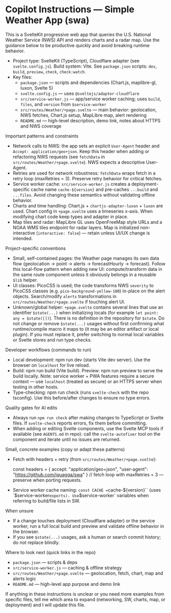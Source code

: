 <!--
Guidance for AI coding agents working on the `swa` (Simple Weather App) repository.
Keep instructions short and specific to this codebase. Avoid generic advice.
-->

# Copilot Instructions — Simple Weather App (swa)

This is a SvelteKit progressive web app that queries the U.S. National Weather Service (NWS) API and renders charts and a radar map. Use the guidance below to be productive quickly and avoid breaking runtime behavior.

- Project type: SvelteKit (TypeScript), Cloudflare adapter (see `svelte.config.js`). Build system: Vite. See `package.json` scripts: `dev`, `build`, `preview`, `check`, `check:watch`.
- Key files:
  - `package.json` — scripts and dependencies (Chart.js, maplibre-gl, luxon, Svelte 5)
  - `svelte.config.js` — uses `@sveltejs/adapter-cloudflare`
  - `src/service-worker.js` — app/service worker caching; uses `build`, `files`, and `version` from `$service-worker`
  - `src/routes/Weather/+page.svelte` — main behavior: geolocation, NWS fetches, Chart.js setup, MapLibre map, alert rendering
  - `README.md` — high-level description, demo link, notes about HTTPS and NWS coverage

Important patterns and constraints
- Network calls to NWS: the app sets an explicit `User-Agent` header and `Accept: application/geo+json`. Keep this header when adding or refactoring NWS requests (see `fetchData` in `src/routes/Weather/+page.svelte`). NWS expects a descriptive User-Agent.
- Retries are used for network robustness: `fetchData` wraps fetch in a retry loop (maxRetries = 3). Preserve retry behavior for critical fetches.
- Service worker cache: `src/service-worker.js` creates a deployment-specific cache name `cache-${version}` and pre-caches `...build` and `...files`. Avoid changing these semantics without validating offline behavior.
- Charts and time handling: Chart.js + `chartjs-adapter-luxon` + `luxon` are used. Chart config in `+page.svelte` uses a timeseries x-axis. When modifying chart code keep types and adapter in place.
- Map tiles and radar: MapLibre GL uses OpenFreeMap style URLs and a NOAA WMS tiles endpoint for radar layers. Map is initialized non-interactive (`interactive: false`) — retain unless UI/UX change is intended.

Project-specific conventions
- Small, self-contained pages: the Weather page manages its own data flow (geolocation → point → alerts → forecastHourly → forecast). Follow this local-flow pattern when adding new UI: compute/transform data in the same route component unless it obviously belongs in a reusable `$lib` helper.
- UI classes: PicoCSS is used; the code transforms NWS `severity` to PicoCSS classes (e.g. `pico-background-yellow-100`) in-place on the alert objects. Search/modify `alerts` transformations in `src/routes/Weather/+page.svelte` if touching alert UI.
- Unknown/global helper: `+page.svelte` contains several lines that use an identifier `$state(...)` when initializing locals (for example `let point: any = $state([])`). There is no definition in the repository for `$state`. Do not change or remove `$state(...)` usages without first confirming what runtime/compile macro it maps to (it may be an editor artifact or local plugin). If you must replace it, prefer switching to normal local variables or Svelte stores and run type checks.

Developer workflows (commands to run)
- Local development: npm run dev (starts Vite dev server). Use the browser on `localhost` for live reload.
- Build: npm run build (Vite build). Preview: npm run preview to serve the build locally. Note: service worker + PWA features require a secure context — use `localhost` (treated as secure) or an HTTPS server when testing in other hosts.
- Type-checking: npm run check (runs `svelte-check` with the repo tsconfig). Use this before/after changes to ensure no type errors.

Quality gates for AI edits
- Always run `npm run check` after making changes to TypeScript or Svelte files. If `svelte-check` reports errors, fix them before committing.
- When adding or editing Svelte components, use the Svelte MCP tools if available (see `AGENTS.md` in repo): call the `svelte-autofixer` tool on the component and iterate until no issues are returned.

Small, concrete examples (copy or adapt these patterns)
- Fetch with headers + retry (from `src/routes/Weather/+page.svelte`):

  const headers = { accept: "application/geo+json", "user-agent": "<https://github.com/jquagga/swa>" }
  // fetch loop with maxRetries = 3 — preserve when porting requests.

- Service worker cache naming: `const CACHE =`cache-${version}`` (uses `$service-worker` exports). Use `$service-worker` variables when referring to build/file lists in SW.

When unsure
- If a change touches deployment (Cloudflare adapter) or the service worker, run a full local build and preview and validate offline behavior in the browser.
- If you see `$state(...)` usages, ask a human or search commit history; do not replace blindly.

Where to look next (quick links in the repo)
- `package.json` — scripts & deps
- `src/service-worker.js` — caching & offline strategy
- `src/routes/Weather/+page.svelte` — geolocation, fetch, chart, map and alerts logic
- `README.md` — high-level app purpose and demo link

If anything in these instructions is unclear or you need more examples from specific files, tell me which area to expand (networking, SW, charts, map, or deployment) and I will update this file.

